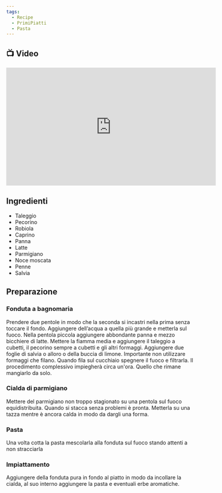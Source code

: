 ```yaml
---
tags:
  - Recipe
  - PrimiPiatti
  - Pasta
---
```

## 📺 Video

<div class="iframe-container">
  <iframe width="560" height="315" src="https://www.youtube.com/embed/JlDhnLFPLEA" title="YouTube video player" frameborder="0" allow="accelerometer; autoplay; clipboard-write; encrypted-media; gyroscope; picture-in-picture" allowfullscreen></iframe>
</div>

## Ingredienti
-   Taleggio
-   Pecorino
-   Robiola
-   Caprino
-   Panna
-   Latte
-   Parmigiano
-   Noce moscata
-   Penne
-   Salvia

## Preparazione

### Fonduta a bagnomaria

Prendere due pentole in modo che la seconda si incastri nella prima senza toccare il fondo. Aggiungere dell’acqua a quella più grande e metterla sul fuoco. Nella pentola piccola aggiungere abbondante panna e mezzo bicchiere di latte. Mettere la fiamma media e aggiungere il taleggio a cubetti, il pecorino sempre a cubetti e gli altri formaggi. Aggiungere due foglie di salvia o alloro o della buccia di limone. Importante non utilizzare formaggi che filano. Quando fila sul cucchiaio spegnere il fuoco e filtrarla. Il procedimento complessivo impiegherà circa un'ora. Quello che rimane mangiarlo da solo.

### Cialda di parmigiano

Mettere del parmigiano non troppo stagionato su una pentola sul fuoco equidistribuita. Quando si stacca senza problemi è pronta. Metterla su una tazza mentre è ancora calda in modo da dargli una forma.

### Pasta

Una volta cotta la pasta mescolarla alla fonduta sul fuoco stando attenti a non stracciarla

### Impiattamento

Aggiungere della fonduta pura in fondo al piatto in modo da incollare la cialda, al suo interno aggiungere la pasta e eventuali erbe aromatiche.